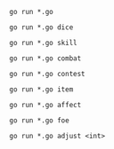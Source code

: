 ```go run *.go```

```go run *.go dice```

```go run *.go skill```

```go run *.go combat```

```go run *.go contest```

```go run *.go item```

```go run *.go affect```

```go run *.go foe```

```go run *.go adjust <int>```

